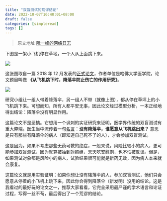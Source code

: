 ```yaml
---
title: "双盲测试的荒谬结论"
date: 2022-10-07T16:40:01+08:00
draft: false
categories: [simpleread]
tags: []
---
```

> 原文地址 [阮一峰的网络日志](https://www.ruanyifeng.com/blog/2019/02/weekly-issue-43.html)

下图是一架小飞机停在草地，一个人从上面跳下来。

![](https://simpleread.oss-cn-guangzhou.aliyuncs.com/sr_lngqiim4mjvbbykq/7bdb69f6.jpe)

这张图取自一篇 2018 年 12 月发表的[正式论文](https://www.bmj.com/content/363/bmj.k5094)，作者单位是哈佛大学医学院，论文题目叫做 **《从飞机跳下时，降落伞防止伤亡的作用研究》**。

![](https://simpleread.oss-cn-guangzhou.aliyuncs.com/sr_lngqiim4mjvbbykq/e7e74edf.jpe)

研究小组让一组人带着降落伞，另一组人不带（就像上图），都从停在草坪上的小飞机跳下来。可想而知，所有人都平安无事，因此论文经过模型分析，一本正经地得出结论：降落伞没有明显作用。

这篇论文不是恶搞。它想用一个讽刺的实证研究来证明，医学界传统的双盲测试有重大弊端。医生当中流传着一句[名言](https://blogs.bmj.com/bmj/2018/12/13/we-jumped-from-planes-without-parachutes-and-lived-to-tell-the-tale/)：**没有降落伞，谁愿意从飞机跳出来？** 意思是只有那些有降落伞的病人（即知道自己死不了的人），才会参加双盲测试。

这是因为，如果不考虑那些无药可救的绝症，一般来说，风险比较小的病人，更可能参加双盲测试，因为就算被抽到对照组，天天吃安慰剂，也不怕被耽误。但是，如果测试对象都是风险小的病人，试验结果很可能就是新药无效，因为病人本来就会康复。

这篇论文就是用实验证明：如果你想让没有降落伞的人，参加双盲测试，他们只会愿意从停着的小飞机上跳下来，因此你会得到降落伞（新发明）没用的结论。这是我看过的最好玩的论文之一，推荐大家看看，它完全采用最严谨的学术语言和论证过程，写得一丝不苟，最后得出了一个荒谬的结论。
